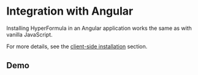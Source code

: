 # Integration with Angular

Installing HyperFormula in an Angular application works the same as with vanilla JavaScript.

For more details, see the [client-side installation](client-side-installation.md) section.

## Demo

<iframe
  :src="`https://codesandbox.io/embed/github/handsontable/hyperformula-demos/tree/2.6.x/angular-demo?autoresize=1&fontsize=11&hidenavigation=1&theme=light&view=preview&v=${$page.buildDateURIEncoded}`"
  style="width:100%; height:500px; border:0; border-radius: 4px; overflow:hidden;"
  title="handsontable/hyperformula-demos: angular-demo"
  allow="accelerometer; ambient-light-sensor; camera; encrypted-media; geolocation; gyroscope; hid; microphone; midi; payment; usb; vr; xr-spatial-tracking"
  sandbox="allow-forms allow-modals allow-popups allow-presentation allow-same-origin allow-scripts">
</iframe>
